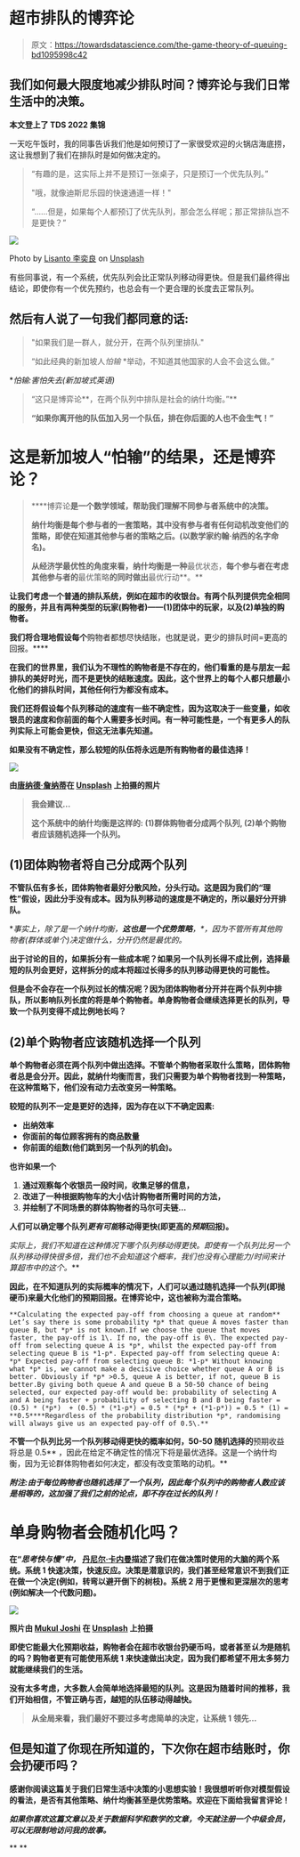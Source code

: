 # 超市排队的博弈论

> 原文：<https://towardsdatascience.com/the-game-theory-of-queuing-bd1095998c42>

## 我们如何最大限度地减少排队时间？博弈论与我们日常生活中的决策。

**本文登上了 TDS 2022 集锦**

一天吃午饭时，我的同事告诉我们他是如何预订了一家很受欢迎的火锅店海底捞，这让我想到了我们在排队时是如何做决定的。

> “有趣的是，这实际上并不是预订一张桌子，只是预订一个优先队列。”
> 
> "哦，就像迪斯尼乐园的快速通道一样！"
> 
> “……但是，如果每个人都预订了优先队列，那会怎么样呢；那正常排队岂不是更快？”

![](img/48de38f5094873a81ec86d3974ac0759.png)

Photo by [Lisanto 李奕良](https://unsplash.com/@lisanto_?utm_source=medium&utm_medium=referral) on [Unsplash](https://unsplash.com?utm_source=medium&utm_medium=referral)

有些同事说，有一个系统，优先队列会比正常队列移动得更快。但是我们最终得出结论，即使你有一个优先预约，也总会有一个更合理的长度去正常队列。

## 然后有人说了一句我们都同意的话:

> "如果我们是一群人，就分开，在两个队列里排队."
> 
> “如此经典的新加坡人*怕输* *举动，不知道其他国家的人会不会这么做。”

**怕输:害怕失去(新加坡式英语)*

> “这只是博弈论**，在两个队列中排队是社会的纳什均衡。”**
> 
> **“如果你离开他的队伍加入另一个队伍，排在你后面的人也不会生气！”**

# **这是新加坡人“怕输”的结果，还是博弈论？**

> ****博弈论**是一个数学领域，帮助我们理解不同参与者系统中的决策。**
> 
> **纳什均衡是每个参与者的一套策略，其中没有参与者有任何动机改变他们的策略，即使在知道其他参与者的策略之后。(以数学家约翰·纳西的名字命名)。**
> 
> **从经济学最优性的角度来看，纳什均衡是一种**最优状态，**每个参与者在考虑其他参与者的**最优策略**的同时做出**最优行动**。**

**让我们考虑一个普通的排队系统，例如在超市的收银台。有两个队列提供完全相同的服务，并且有两种类型的玩家(购物者)——(1)团体中的玩家，以及(2)单独的购物者。**

**我们将合理地假设每个**购物者都想尽快结账，也就是说，更少的排队时间=更高的回报。****

**在我们的世界里，我们认为不理性的购物者是不存在的，他们看重的是与朋友一起排队的美好时光，而不是更快的结账速度。因此，这个世界上的每个人都只想最小化他们的排队时间，其他任何行为都没有成本。**

**我们还将假设每个队列移动的速度有一些不确定性，因为这取决于一些变量，如收银员的速度和你前面的每个人需要多长时间。有一种可能性是，一个有更多人的队列实际上可能会更快，但这无法事先知道。**

**如果没有不确定性，那么较短的队伍将永远是所有购物者的最佳选择！**

**![](img/d1d6311a7b772a2c45609eef3a5f38f2.png)**

**由[唐纳德·詹纳蒂](https://unsplash.com/@wizwow?utm_source=medium&utm_medium=referral)在 [Unsplash](https://unsplash.com?utm_source=medium&utm_medium=referral) 上拍摄的照片**

> **我会建议…**
> 
> ****这个系统中的纳什均衡是这样的:
> (1)群体购物者分成两个队列,
> (2)单个购物者应该随机选择一个队列。****

## **(1)团体购物者将自己分成两个队列**

**不管队伍有多长，团体购物者最好分散风险，分头行动。这是因为我们的“理性”假设，因此分手没有成本。因为队列移动的速度是不确定的，所以最好分开排队。**

**事实上，除了是一个纳什均衡，**这也是一个优势策略**，*，*因为不管所有其他购物者(群体或单个)决定做什么，分开仍然是最优的。**

**出于讨论的目的，如果拆分有一些成本呢？如果另一个队列长得不成比例，选择最短的队列会更好，这样拆分的成本将超过长得多的队列移动得更快的可能性。**

**但是会不会存在一个队列过长的情况呢？因为团体购物者分开并在两个队列中排队，所以影响队列长度的将是单个购物者。单身购物者会继续选择更长的队列，导致一个队列变得不成比例地长吗？**

## **(2)单个购物者应该随机选择一个队列**

**单个购物者必须在两个队列中做出选择。不管单个购物者采取什么策略，团体购物者总是会分开。因此，就纳什均衡而言，我们只需要为单个购物者找到一种策略，在这种策略下，他们没有动力去改变另一种策略。**

**较短的队列不一定是更好的选择，因为存在以下不确定因素:**

*   **出纳效率**
*   **你面前的每位顾客拥有的商品数量**
*   **你前面的组数(他们跳到另一个队列的机会)。**

**也许如果一个**

1.  **通过观察每个收银员一段时间，收集足够的信息，**
2.  **改进了一种根据购物车的大小估计购物者所需时间的方法，**
3.  **并绘制了不同场景的群体购物者的马尔可夫链…**

**人们可以确定哪个队列*更有可能*移动得更快(即更高的*预期*回报)。**

**实际上，我们不知道在这种情况下哪个队列移动得更快。即使有一个队列比另一个队列移动得快很多倍，我们也不会知道这个概率，我们也没有心理能力/时间来计算超市中的这个*。***

**因此，在不知道队列的实际概率的情况下，人们可以通过随机选择一个队列(即抛硬币)来最大化他们的预期回报。在博弈论中，这也被称为混合策略。**

```
**Calculating the expected pay-off from choosing a queue at random** Let’s say there is some probability *p* that queue A moves faster than queue B, but *p* is not known.If we choose the queue that moves faster, the pay-off is 1\. If no, the pay-off is 0\. The expected pay-off from selecting queue A is *p*, whilst the expected pay-off from selecting queue B is *1-p*. Expected pay-off from selecting queue A: *p* Expected pay-off from selecting queue B: *1-p* Without knowing what *p* is, we cannot make a decisive choice whether queue A or B is better. Obviously if *p* >0.5, queue A is better, if not, queue B is better.By giving both queue A and queue B a 50-50 chance of being selected, our expected pay-off would be: probability of selecting A and A being faster + probability of selecting B and B being faster = (0.5) * (*p*)  + (0.5) * (*1-p*) = 0.5 * (*p* + (*1-p*)) = 0.5 * (1) = **0.5****Regardless of the probability distribution *p*, randomising will always give us an expected pay-off of 0.5\.** 
```

**不管一个队列比另一个队列移动得更快的概率如何，50-50 随机选择的**预期收益将总是 0.5** ，因此在给定不确定性的情况下将是最优选择。这是一个纳什均衡，因为无论群体购物者如何决定，都没有改变策略的动机。**

***附注:由于每位购物者也随机选择了一个队列，因此每个队列中的购物者人数应该是相等的，这加强了我们之前的论点，即不存在过长的队列！***

# **单身购物者会随机化吗？**

**在“*思考快与慢”中，* [丹尼尔·卡内曼](https://en.wikipedia.org/wiki/Daniel_Kahneman)描述了我们在做决策时使用的大脑的两个系统。系统 1 快速决策，快速反应。决策是潜意识的，我们甚至经常意识不到我们正在做一个决定(例如，转弯以避开倒下的树枝)。系统 2 用于更慢和更深层次的思考(例如解决一个代数问题)。**

**![](img/89bff4c56091c924fd25d197f60ae625.png)**

**照片由 [Mukul Joshi](https://unsplash.com/@muk_l_?utm_source=medium&utm_medium=referral) 在 [Unsplash](https://unsplash.com?utm_source=medium&utm_medium=referral) 上拍摄**

**即使它能最大化预期收益，购物者会在超市收银台扔硬币吗，或者甚至*认为*是随机的吗？购物者更有可能使用系统 1 来快速做出决定，因为我们都希望不用太多努力就能继续我们的生活。**

**没有太多考虑，大多数人会简单地选择最短的队列。这是因为随着时间的推移，我们开始相信，不管正确与否，越短的队伍移动得越快。**

> **从全局来看，我们最好不要过多考虑简单的决定，让系统 1 领先…**

## **但是知道了你现在所知道的，下次你在超市结账时，你会扔硬币吗？**

**感谢你阅读这篇关于我们日常生活中决策的小思想实验！**我很想听听你对模型假设的看法**，是否有其他策略、纳什均衡甚至是优势策略。欢迎在下面给我留言评论！**

***如果你喜欢这篇文章以及关于数据科学和数学的文章，今天就注册一个中级会员，可以无限制地访问我的故事。***

**[](https://medium.com/@leannechannie/membership) **